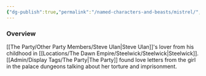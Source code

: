 ```yaml
---
{"dg-publish":true,"permalink":"/named-characters-and-beasts/mistrel/","tags":["NPC"],"noteIcon":"","created":"2024-03-03T22:22:24.828+00:00","updated":"2024-12-13T20:57:36.182+00:00"}
---
```



### Overview
[[The Party/Other Party Members/Steve Ulan\|Steve Ulan]]'s lover from his childhood in [[Locations/The Dawn Empire/Steelwick/Steelwick\|Steelwick]]. [[Admin/Display Tags/The Party\|The Party]] found love letters from the girl in the palace dungeons talking about her torture and imprisonment. 